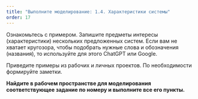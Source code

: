 ```yaml
---
title: "Выполните моделирование: 1.4. Характеристики системы"
order: 17
---
```




Ознакомьтесь с примером. Запишите предметы интересы (характеристики) нескольких предложенных систем. Если вам не хватает кругозора, чтобы подобрать нужные слова и обозначения (названия), то используйте для этого ChatGPT или Google.

Приведите примеры из рабочих и личных проектов. По необходимости формируйте заметки.

**Найдите в рабочем пространстве для моделирования соответствующее задание по номеру и выполните все его пункты.**

